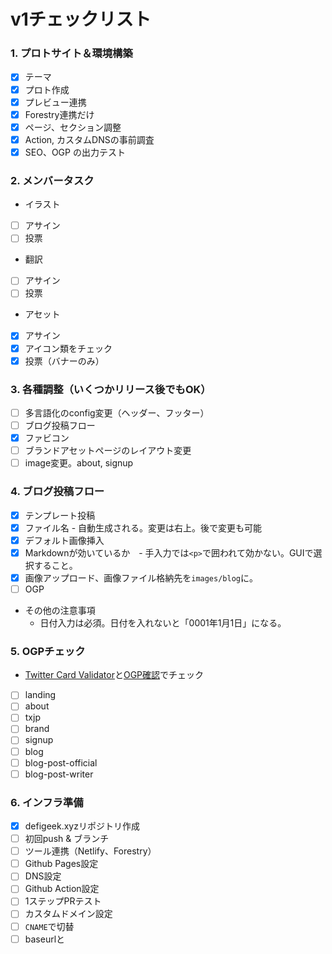 #  v1チェックリスト


### 1. プロトサイト＆環境構築
- [x] テーマ
- [x] プロト作成
- [x] プレビュー連携
- [x] Forestry連携だけ
- [x] ページ、セクション調整
- [x] Action, カスタムDNSの事前調査
- [x] SEO、OGP の出力テスト

### 2. メンバータスク
- イラスト
- [ ] アサイン
- [ ] 投票
- 翻訳
- [ ] アサイン
- [ ] 投票
- アセット
- [x] アサイン
- [x] アイコン類をチェック
- [x] 投票（バナーのみ）

###  3. 各種調整（いくつかリリース後でもOK）
- [ ] 多言語化のconfig変更（ヘッダー、フッター）
- [ ] ブログ投稿フロー
- [x] ファビコン
- [ ] ブランドアセットページのレイアウト変更
- [ ] image変更。about, signup

###  4. ブログ投稿フロー
- [x] テンプレート投稿
- [x] ファイル名 - 自動生成される。変更は右上。後で変更も可能
- [x] デフォルト画像挿入
- [x] Markdownが効いているか　- 手入力では`<p>`で囲われて効かない。GUIで選択すること。
- [x] 画像アップロード、画像ファイル格納先を`images/blog`に。
- [ ] OGP
- その他の注意事項
    - 日付入力は必須。日付を入れないと「0001年1月1日」になる。

###  5. OGPチェック
- [Twitter Card Validator](https://cards-dev.twitter.com/validator)と[OGP確認](https://rakko.tools/tools/9/)でチェック
- [ ] landing
- [ ] about
- [ ] txjp
- [ ] brand
- [ ] signup
- [ ] blog
- [ ] blog-post-official
- [ ] blog-post-writer

### 6. インフラ準備
- [x] defigeek.xyzリポジトリ作成
- [ ] 初回push & ブランチ
- [ ] ツール連携（Netlify、Forestry）
- [ ] Github Pages設定
- [ ] DNS設定
- [ ] Github Action設定
- [ ] 1ステップPRテスト
- [ ] カスタムドメイン設定
- [ ] `CNAME`で切替
- [ ] baseurlと

